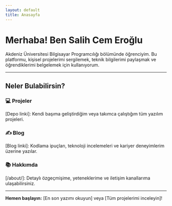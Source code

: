 ```yaml
---
layout: default
title: Anasayfa
---
```


# Merhaba! Ben Salih Cem Eroğlu

Akdeniz Üniversitesi Bilgisayar Programcılığı bölümünde öğrenciyim. Bu platformu, kişisel projelerimi sergilemek, teknik bilgilerimi paylaşmak ve öğrendiklerimi belgelemek için kullanıyorum.

---

## Neler Bulabilirsin?

### 💻 Projeler

[Depo linki]: Kendi başıma geliştirdiğim veya takımca çalıştığım tüm yazılım projeleri.

### ✍️ Blog

[Blog linki]: Kodlama ipuçları, teknoloji incelemeleri ve kariyer deneyimlerim üzerine yazılar.

### 📚 Hakkımda

[/about/]: Detaylı özgeçmişime, yeteneklerime ve iletişim kanallarıma ulaşabilirsiniz.

---
**Hemen başlayın:** [En son yazımı okuyun] veya [Tüm projelerimi inceleyin]!
